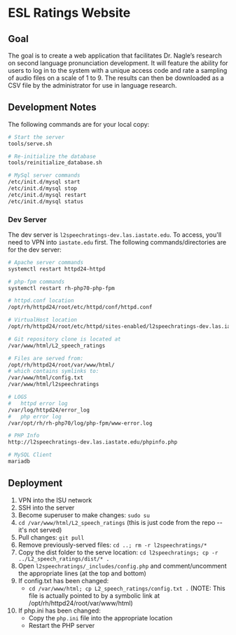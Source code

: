 # ESL Ratings Website

## Goal

The goal is to create a web application that facilitates Dr. Nagle’s
research on second language pronunciation development. It will feature
the ability for users to log in to the system with a
unique access code and rate a sampling of audio files on a scale of
1 to 9. The results can then be downloaded as a CSV file by the
administrator for use in language research.

## Development Notes

The following commands are for your local copy:

```bash
# Start the server
tools/serve.sh

# Re-initialize the database
tools/reinitialize_database.sh

# MySql server commands
/etc/init.d/mysql start
/etc/init.d/mysql stop
/etc/init.d/mysql restart
/etc/init.d/mysql status
```

### Dev Server

The dev server is `l2speechratings-dev.las.iastate.edu`. To access, you'll
need to VPN into `iastate.edu` first. The following commands/directories
are for the dev server:

```bash
# Apache server commands
systemctl restart httpd24-httpd

# php-fpm commands
systemctl restart rh-php70-php-fpm

# httpd.conf location
/opt/rh/httpd24/root/etc/httpd/conf/httpd.conf

# VirtualHost location
/opt/rh/httpd24/root/etc/httpd/sites-enabled/l2speechratings-dev.las.iastate.edu.80.conf

# Git repository clone is located at
/var/www/html/L2_speech_ratings

# Files are served from:
/opt/rh/httpd24/root/var/www/html/
# which contains symlinks to:
/var/www/html/config.txt
/var/www/html/l2speechratings

# LOGS
#   httpd error log
/var/log/httpd24/error_log
#   php error log
/var/opt/rh/rh-php70/log/php-fpm/www-error.log

# PHP Info
http://l2speechratings-dev.las.iastate.edu/phpinfo.php

# MySQL Client
mariadb
```

## Deployment

1. VPN into the ISU network
2. SSH into the server
3. Become superuser to make changes: `sudo su`
4. `cd /var/www/html/L2_speech_ratings` (this is just code from the repo -- it's
   not served)
5. Pull changes: `git pull`
6. Remove previously-served files: `cd ..; rm -r l2speechratings/*`
7. Copy the dist folder to the serve location: `cd l2speechratings; cp -r ../L2_speech_ratings/dist/* .`
8. Open `l2speechratings/_includes/config.php` and comment/uncomment the
   appropriate lines (at the top and bottom)
9. If config.txt has been changed:
   - `cd /var/www/html; cp L2_speech_ratings/config.txt .` (NOTE: This file
     is actually pointed to by a symbolic link at /opt/rh/httpd24/root/var/www/html)
10. If php.ini has been changed:
    - Copy the `php.ini` file into the appropriate location
    - Restart the PHP server
